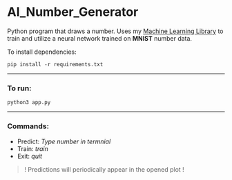 # AI_Number_Generator
Python program that draws a number. Uses my [Machine Learning Library](https://github.com/Ben-Santana/Machine-Learning-Library) to train and utilize a neural network trained on **MNIST** number data.

To install dependencies:
```
pip install -r requirements.txt
```

---

### To run:
  ```
  python3 app.py
  ```

---

### Commands:

- Predict: *Type number in termnial*
- Train: *train*
- Exit: *quit*

> ! Predictions will periodically appear in the opened plot !
